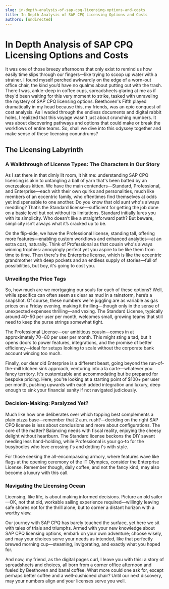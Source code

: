 ```yaml
---
slug: in-depth-analysis-of-sap-cpq-licensing-options-and-costs
title: In Depth Analysis of SAP CPQ Licensing Options and Costs
authors: [undirected]
---
```



# In Depth Analysis of SAP CPQ Licensing Options and Costs

It was one of those breezy afternoons that only exist to remind us how easily time slips through our fingers—like trying to scoop up water with a strainer. I found myself perched awkwardly on the edge of a worn-out office chair, the kind you’d have no qualms about putting out with the trash. There I was, ankle-deep in coffee cups, spreadsheets glaring at me as if they'd been waiting for this very moment to strike, tasked with unraveling the mystery of SAP CPQ licensing options. Beethoven's Fifth played dramatically in my head because this, my friends, was an epic conquest of cost analysis. As I waded through the endless documents and digital rabbit holes, I realized that this voyage wasn't just about crunching numbers. It was about discovering pathways and options that could make or break the workflows of entire teams. So, shall we dive into this odyssey together and make sense of these licensing conundrums?

## The Licensing Labyrinth

### A Walkthrough of License Types: The Characters in Our Story

As I sat there in that dimly lit room, it hit me: understanding SAP CPQ licensing is akin to untangling a ball of yarn that's been batted by an overzealous kitten. We have the main contenders—Standard, Professional, and Enterprise—each with their own quirks and personalities, much like members of an eccentric family, who oftentimes find themselves at odds yet indispensable to one another. Do you know that old aunt who's always meddling? That’s the Standard license—sufficient for getting the job done on a basic level but not without its limitations. Standard initially lures you with its simplicity. Who doesn’t like a straightforward path? But beware, simplicity isn’t always what it’s cracked up to be.

On the flip-side, we have the Professional license, standing tall, offering more features—enabling custom workflows and enhanced analytics—at an extra cost, naturally. Think of Professional as that cousin who's always winning trophies: annoyingly perfect yet you aspire to be like them from time to time. Then there's the Enterprise license, which is like the eccentric grandmother with deep pockets and an endless supply of stories—full of possibilities, but boy, it's going to cost you.

### Unveiling the Price Tags

So, how much are we mortgaging our souls for each of these options? Well, while specifics can often seem as clear as mud in a rainstorm, here’s a snapshot. Of course, these numbers we’re juggling are as variable as gas prices on a Friday evening, making it thrilling—though only in the sense of unexpected expenses thrilling—and vexing. The Standard License, typically around $40-$50 per user per month, welcomes small, growing teams that still need to keep the purse strings somewhat tight.

The Professional License—our ambitious cousin—comes in at approximately $70-$80 per user per month. This might sting a tad, but it opens doors to power features, integrations, and the promise of better efficiency—ideal for setups looking to scale without the corporate bank account wincing too much.

Finally, our dear old Enterprise is a different beast, going beyond the run-of-the-mill kitchen sink approach, venturing into a la carte—whatever you fancy territory. It's customizable and accommodating but be prepared for bespoke pricing. Here, you're looking at a starting point of $100+ per user per month, pushing upwards with each added integration and luxury, deep enough to sink your financial sanity if not navigated judiciously. 

### Decision-Making: Paralyzed Yet?

Much like how one deliberates over which topping best complements a plain pizza base—remember that 2 a.m. rush?—deciding on the right SAP CPQ license is less about conclusions and more about configurations. The core of the matter? Balancing needs with fiscal reality, enjoying the cheesy delight without heartburn. The Standard license beckons the DIY savant needing less hand-holding, while Professional is your go-to for the busybodies who love crossing t's and dotting i's with style. 

For those seeking the all-encompassing armory, where features wave like flags at the opening ceremony of the IT Olympics, consider the Enterprise License. Remember though, daily coffee, and not the fancy kind, may also become a luxury with this call.

### Navigating the Licensing Ocean

Licensing, like life, is about making informed decisions. Picture an old sailor—OK, not that old, workable sailing experience required—willingly leaving safe shores not for the thrill alone, but to corner a distant horizon with a worthy view. 

Our journey with SAP CPQ has barely touched the surface, yet here we sit with tales of trials and triumphs. Armed with your new knowledge about SAP CPQ licensing options, embark on your own adventure; choose wisely, and may your choices serve your needs as intended, like that perfectly brewed morning cup—steaming, invigorating, and exactly what you hoped for.

And now, my friend, as the digital pages curl, I leave you with this: a story of spreadsheets and choices, all born from a corner office afternoon and fueled by Beethoven and banal coffee. What more could one ask for, except perhaps better coffee and a well-cushioned chair? Until our next discovery, may your numbers align and your licenses serve you well.
```
